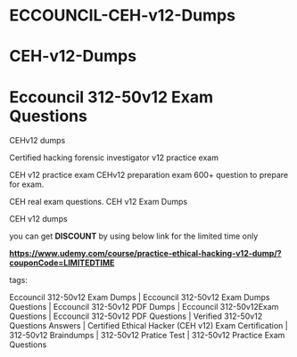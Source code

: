 # ECCOUNCIL-CEH-v12-Dumps
# CEH-v12-Dumps
# Eccouncil 312-50v12 Exam Questions
CEHv12 dumps

Certified hacking forensic investigator v12 practice exam

CEH v12 practice exam 
CEHv12 preparation exam 600+ question to prepare for exam.

CEH real exam questions.
CEH v12 Exam Dumps

CEH v12 dumps

you can get **DISCOUNT** by using below link for the limited time only

**https://www.udemy.com/course/practice-ethical-hacking-v12-dump/?couponCode=LIMITEDTIME**

tags:

Eccouncil 312-50v12 Exam Dumps | Eccouncil 312-50v12 Exam Dumps Questions | Eccouncil 312-50v12 PDF Dumps | Eccouncil 312-50v12Exam Questions | Eccouncil 312-50v12 PDF Questions | Verified 312-50v12 Questions Answers | Certified Ethical Hacker (CEH v12) Exam Certification | 312-50v12 Braindumps | 312-50v12 Pratice Test | 312-50v12 Practice Exam Questions


